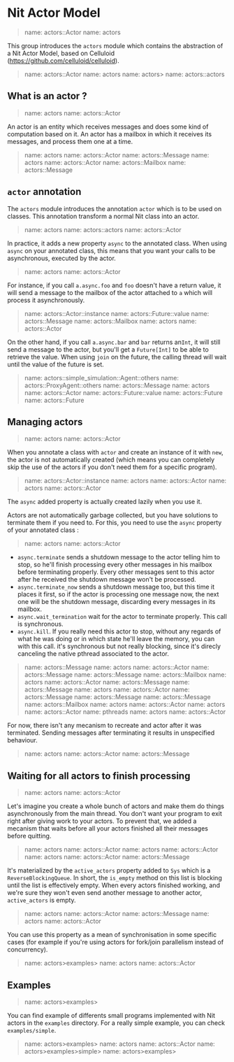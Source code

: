 # Nit Actor Model

> name: actors::Actor
> name: actors

This group introduces the `actors` module which contains the abstraction of a Nit Actor Model,
based on Celluloid (https://github.com/celluloid/celluloid).

> name: actors::Actor
> name: actors
> name: actors>
> name: actors::actors

## What is an actor ?

> name: actors
> name: actors::Actor

An actor is an entity which receives messages and does some kind of computation based on it.
An actor has a mailbox in which it receives its messages, and process them one at a time.

> name: actors
> name: actors::Actor
> name: actors::Message
> name: actors
> name: actors::Actor
> name: actors::Mailbox
> name: actors::Message

## `actor` annotation

The `actors` module introduces the annotation `actor` which is to be used on classes.
This annotation transform a normal Nit class into an actor.

> name: actors
> name: actors::actors
> name: actors::Actor

In practice, it adds a new property `async` to the annotated class.
When using `async` on your annotated class, this means that you want your calls to be asynchronous,
executed by the actor.

> name: actors
> name: actors::Actor

For instance, if you call `a.async.foo` and `foo` doesn't have a return value, it will send
a message to the mailbox of the actor attached to `a` which will process it asynchronously.

> name: actors::Actor::instance
> name: actors::Future::value
> name: actors::Message
> name: actors::Mailbox
> name: actors
> name: actors::Actor

On the other hand, if you call `a.async.bar` and `bar` returns an`Int`, it will still send
a message to the actor, but you'll get a `Future[Int]` to be able to retrieve the value.
When using `join` on the future, the calling thread will wait until the value of the future is set.

> name: actors::simple_simulation::Agent::others
> name: actors::ProxyAgent::others
> name: actors::Message
> name: actors
> name: actors::Actor
> name: actors::Future::value
> name: actors::Future
> name: actors::Future

## Managing actors

> name: actors
> name: actors::Actor

When you annotate a class with `actor` and create an instance of it with `new`, the actor is not
automatically created (which means you can completely skip the use of the actors if you
don't need them for a specific program).

> name: actors::Actor::instance
> name: actors
> name: actors::Actor
> name: actors
> name: actors::Actor

The `async` added property is actually created lazily when you use it.

Actors are not automatically garbage collected, but you have solutions to terminate them
if you need to. For this, you need to use the `async` property of your annotated class :

> name: actors
> name: actors::Actor

* `async.terminate` sends a shutdown message to the actor telling him to stop, so he'll finish
  processing every other messages in his mailbox before terminating properly. Every other messages sent
  to this actor after he received the shutdown message won't be processed.
* `async.terminate_now` sends a shutdown message too, but this time it places it first, so
  if the actor is processing one message now, the next one will be the shutdown message, discarding
  every messages in its mailbox.
* `async.wait_termination` wait for the actor to terminate properly. This call is synchronous.
* `async.kill`. If you really need this actor to stop, without any regards of what he was doing
  or in which state he'll leave the memory, you can with this call. it's synchronous but not really
  blocking, since it's direcly canceling the native pthread associated to the actor.

> name: actors::Message
> name: actors
> name: actors::Actor
> name: actors::Message
> name: actors::Message
> name: actors::Mailbox
> name: actors
> name: actors::Actor
> name: actors::Message
> name: actors::Message
> name: actors
> name: actors::Actor
> name: actors::Message
> name: actors::Message
> name: actors::Message
> name: actors::Mailbox
> name: actors
> name: actors::Actor
> name: actors
> name: actors::Actor
> name: pthreads
> name: actors
> name: actors::Actor

For now, there isn't any mecanism to recreate and actor after it was terminated.
Sending messages after terminating it results in unspecified behaviour.

> name: actors
> name: actors::Actor
> name: actors::Message

## Waiting for all actors to finish processing

> name: actors
> name: actors::Actor

Let's imagine you create a whole bunch of actors and make them do things asynchronously from the main thread.
You don't want your program to exit right after giving work to your actors.
To prevent that, we added a mecanism that waits before all your actors finished all their messages
before quitting.

> name: actors
> name: actors::Actor
> name: actors
> name: actors::Actor
> name: actors
> name: actors::Actor
> name: actors::Message

It's materialized by the `active_actors` property added to `Sys` which is a `ReverseBlockingQueue`.
In short, the `is_empty` method on this list is blocking until the list is effectively empty.
When every actors finished working, and we're sure they won't even send another message to another
actor, `active_actors` is empty.

> name: actors
> name: actors::Actor
> name: actors::Message
> name: actors
> name: actors::Actor

You can use this property as a mean of synchronisation in some specific cases (for example if you're
using actors for fork/join parallelism instead of concurrency).

> name: actors>examples>
> name: actors
> name: actors::Actor

## Examples

> name: actors>examples>

You can find example of differents small programs implemented with Nit actors in the `examples`
directory. For a really simple example, you can check `examples/simple`.

> name: actors>examples>
> name: actors
> name: actors::Actor
> name: actors>examples>simple>
> name: actors>examples>

